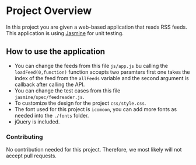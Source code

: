 # Project Overview

In this project you are given a web-based application that reads RSS feeds. This application is using [Jasmine](http://jasmine.github.io/) for unit testing.

## How to use the application

- You can change the feeds from this file `js/app.js` bu calling the `loadFeed(0,function)` function accepts two paramters first one takes the index of the feed from the `allFeeds` variable and the second argument is callback after calling the API.
- You can change the test cases from this file `jasmine/spec/feedreader.js`.
- To customize the design for the project `css/style.css`.
- The font used for this project is `icomoon`, you can add more fonts as needed into the `./fonts` folder.
- jQuery is included.

### Contributing

No contribution needed for this project. Therefore, we most likely will not accept pull requests.